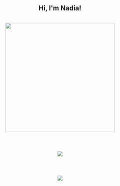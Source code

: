 <div>

<h2 align="center">Hi, I'm Nadia!</h2>

</br>
    
<div align="center">
  
<img src="https://wakatime.com/share/@2be22f59-0570-4c77-99fd-dc0329a829f3/6e188b25-be82-4090-a601-5264658935ef.svg" height=350>

</br> </br> 
  
<img src="https://github-readme-stats.vercel.app/api?username=nadiacerruti&show_icons=true&theme=radical">

</br> </br> 
  
 
<img src="https://github-readme-stats.vercel.app/api/top-langs/?username=nadiacerruti&layout=compact)">
  

</div>

</div>
    


